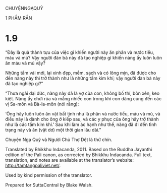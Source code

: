 CHUYỆNNGẠQUỶ

1 PHẨM RẮN

# 1.9

“Đây là quả thành tựu của việc gì khiến người này ăn phân và nước tiểu, máu và mủ? Vậy người đàn bà này đã tạo nghiệp gì khiến nàng ấy luôn luôn ăn máu và mủ vậy?

Những tấm vải mới, lại xinh đẹp, mềm, sạch và có lông mịn, đã được cho đến nàng này thì trở thành như là những tấm kim khí; vậy người đàn bà này đã tạo nghiệp gì?”

“Thưa ngài đại đức, nàng này đã là vợ của con, không bố thí, bỏn xẻn, keo kiệt. Nàng ấy chửi rủa và mắng nhiếc con trong khi con dâng cúng đến các vị Sa-môn và Bà-la-môn (nói rằng):

‘Ông hãy luôn luôn ăn vật bất tịnh như là phân và nước tiểu, máu và mủ, và điều này là dành cho ông ở kiếp sau, và các y phục của ông hãy trở thành như là các tấm kim khí.’ Sau khi làm ác hạnh như thế, nàng đã đi đến tình trạng này và ăn (vật dơ) một thời gian lâu dài.”

Chuyện Ngạ Quỷ và Người Chủ Thợ Dệt là thứ chín.

Translated by Bhikkhu Indacanda, 2011. Based on the Buddha Jayanthi edition of the Pali canon, as corrected by Bhikkhu Indacanda. Full text, translation, and notes are available at the translator’s website: http://tamtangpaliviet.net/.

Used by kind permission of the translator.

Prepared for SuttaCentral by Blake Walsh.